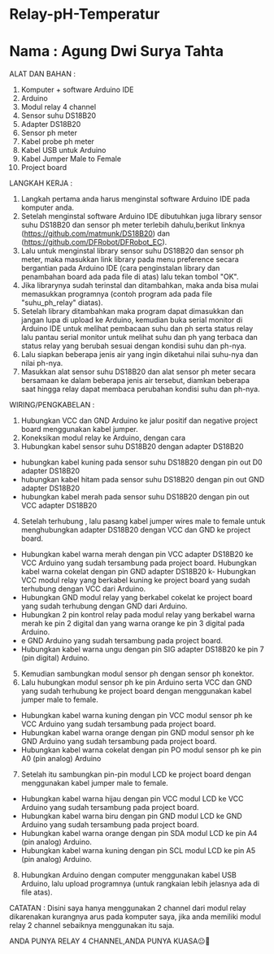 # Relay-pH-Temperatur
# Nama : Agung Dwi Surya Tahta


ALAT DAN BAHAN :
1.	Komputer + software Arduino IDE
2.	Arduino 
3.	Modul relay 4 channel
4.	Sensor suhu DS18B20
5.	Adapter DS18B20
6.	Sensor ph meter
7.	Kabel probe ph meter 
8.	Kabel USB untuk Arduino
9.	Kabel Jumper Male to Female
10.	Project board


LANGKAH KERJA :
1. Langkah pertama anda harus menginstal software Arduino IDE pada komputer anda. 
2. Setelah menginstal software Arduino IDE dibutuhkan juga library sensor suhu DS18B20 dan sensor ph meter terlebih dahulu,berikut linknya  (https://github.com/matmunk/DS18B20) dan (https://github.com/DFRobot/DFRobot_EC).
3. Lalu untuk menginstal library sensor suhu DS18B20 dan sensor ph meter, maka masukkan link library pada menu preference secara bergantian  pada  Arduino IDE (cara penginstalan library dan penambahan board ada pada file di atas) lalu tekan tombol "OK".
4. Jika librarynya sudah terinstal dan ditambahkan, maka anda bisa mulai memasukkan programnya (contoh program ada pada file "suhu_ph_relay" diatas). 
5. Setelah library ditambahkan maka program dapat dimasukkan dan jangan lupa di upload ke Arduino, kemudian buka serial monitor di Arduino IDE untuk melihat pembacaan suhu dan ph serta status relay lalu pantau serial monitor untuk melihat suhu dan ph yang terbaca dan status relay yang berubah sesuai dengan kondisi suhu dan ph-nya.
6. Lalu siapkan beberapa jenis air yang ingin diketahui nilai suhu-nya dan nilai ph-nya.
7. Masukkan alat sensor suhu DS18B20 dan alat sensor ph meter secara bersamaan  ke dalam beberapa jenis air tersebut, diamkan beberapa saat hingga relay dapat membaca perubahan kondisi suhu dan ph-nya.


WIRING/PENGKABELAN :
1.	Hubungkan VCC dan GND Arduino ke jalur positif dan negative project board menggunakan kabel jumper.
2.	Koneksikan modul relay ke Arduino, dengan cara
3.	Hubungkan kabel sensor suhu DS18B20 dengan adapter DS18B20
- hubungkan kabel kuning pada sensor suhu DS18B20 dengan pin out D0 adapter DS18B20
- hubungkan kabel hitam pada sensor suhu DS18B20 dengan pin out GND adapter DS18B20
- hubungkan kabel merah pada sensor suhu DS18B20 dengan pin out VCC adapter DS18B20
4.	Setelah terhubung , lalu pasang kabel jumper wires male to female untuk menghubungkan adapter DS18B20 dengan VCC dan GND ke project board.
-	 Hubungkan kabel warna merah dengan pin VCC adapter DS18B20 ke VCC Arduino yang sudah tersambung pada project board.
Hubungkan kabel warna cokelat dengan pin GND adapter DS18B20 k- Hubungkan VCC modul relay yang berkabel kuning ke project board yang sudah terhubung dengan VCC dari Arduino.
- Hubungkan GND modul relay yang berkabel cokelat ke project board yang sudah terhubung dengan GND dari Arduino.
- Hubungkan 2 pin kontrol relay pada modul relay yang berkabel warna merah ke pin 2 digital dan yang warna orange ke pin 3 digital pada Arduino.
-	e GND Arduino yang sudah tersambung pada project board.
-	Hubungkan  kabel warna ungu dengan pin SIG adapter DS18B20 ke pin 7 (pin digital) Arduino.
5.	Kemudian sambungkan modul sensor ph dengan sensor ph konektor.
6.	Lalu hubungkan modul sensor ph ke  pin Arduino serta VCC dan GND yang sudah terhubung ke project board dengan menggunakan kabel jumper male to female.
-	Hubungkan kabel warna kuning dengan pin VCC modul sensor ph ke VCC Arduino yang sudah tersambung pada project board.
-	Hubungkan kabel warna orange dengan pin GND modul sensor ph ke GND Arduino yang sudah tersambung pada project board.
-	Hubungkan kabel warna cokelat dengan pin PO modul sensor ph ke pin A0 (pin analog) Arduino
7.	Setelah itu sambungkan pin-pin modul LCD ke project board dengan 
menggunakan kabel jumper male to female.
-	Hubungkan kabel warna hijau dengan pin VCC modul LCD ke VCC Arduino yang sudah tersambung pada project board.
-	Hubungkan kabel warna biru dengan pin GND modul LCD ke GND Arduino yang sudah tersambung pada project board.
-	Hubungkan kabel warna orange dengan pin SDA modul LCD ke pin A4 (pin analog) Arduino.
-	Hubungkan kabel warna kuning dengan pin SCL modul LCD ke pin A5 (pin analog) Arduino.
8.	Hubungkan Arduino dengan computer menggunakan kabel USB Arduino, lalu upload programnya (untuk rangkaian lebih jelasnya ada di file atas).


CATATAN :
Disini saya hanya menggunakan 2 channel dari modul relay dikarenakan kurangnya arus pada komputer saya, jika anda memiliki modul relay 2 channel sebaiknya menggunakan itu saja.

ANDA PUNYA RELAY 4 CHANNEL,ANDA PUNYA KUASA😐🤨

